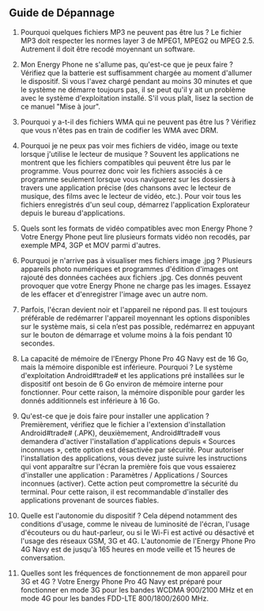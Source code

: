 ## Guide de Dépannage

1.	Pourquoi quelques fichiers MP3 ne peuvent pas être lus ?
Le fichier MP3 doit respecter les normes layer 3 de MPEG1, MPEG2 ou MPEG 2.5.  Autrement il doit être recodé moyennant un software.

2.	Mon Energy Phone ne s'allume pas, qu'est-ce que je peux faire ?
Vérifiez que la batterie est suffisamment chargée au moment d'allumer le dispositif. Si vous l'avez chargé pendant au moins 30 minutes et que le système ne démarre toujours pas, il se peut qu'il y ait un problème avec le système d'exploitation installé.  S'il vous plaît, lisez la section de ce manuel "Mise à jour".

3.	Pourquoi y a-t-il des fichiers WMA qui ne peuvent pas être lus ?
Vérifiez que vous n'êtes pas en train de codifier les WMA avec DRM.

4.	Pourquoi je ne peux pas voir mes fichiers de vidéo, image ou texte lorsque j'utilise le lecteur de musique ?
Souvent les applications ne montrent que les fichiers compatibles qui peuvent être lus par le programme. Vous pourrez donc voir les fichiers associés à ce programme seulement lorsque vous naviguerez sur les dossiers à travers une application précise (des chansons avec le lecteur de musique, des films avec le lecteur de vidéo, etc.). Pour voir tous les fichiers enregistrés d'un seul coup, démarrez l'application Explorateur depuis le bureau d'applications.

5.	Quels sont les formats de vidéo compatibles avec mon Energy Phone ? 
Votre Energy Phone peut lire plusieurs formats vidéo non recodés, par exemple MP4, 3GP et MOV parmi d'autres.

6.	Pourquoi je n'arrive pas à visualiser mes fichiers image .jpg ?
Plusieurs appareils photo numériques et programmes d'édition d'images ont rajouté des données cachées aux fichiers .jpg. Ces donnés peuvent provoquer que votre Energy Phone ne charge pas les images. Essayez de les effacer et d'enregistrer l'image avec un autre nom.

7.	Parfois, l'écran devient noir et l'appareil ne répond pas.
Il est toujours préférable de redémarrer l'appareil moyennant les options disponibles sur le système mais, si cela n’est pas possible, redémarrez en appuyant sur le bouton de démarrage et volume moins à la fois pendant 10 secondes.

8.	La capacité de mémoire de l'Energy Phone Pro 4G Navy est de 16 Go, mais la mémoire disponible est inférieure. Pourquoi ?
Le système d'exploitation Android#trade# et les applications pré installées sur le dispositif ont besoin de 6 Go environ de mémoire interne pour fonctionner. Pour cette raison, la mémoire disponible pour garder les donnés additionnels est inférieure à 16 Go.

9.	Qu'est-ce que je dois faire pour installer une application ? 
Premièrement, vérifiez que le fichier a l'extension d'installation Android#trade# (.APK), deuxièmement, Android#trade# vous demandera d'activer l'installation d'applications depuis « Sources inconnues », cette option est désactivée par sécurité.  Pour autoriser l'installation des applications, vous devez juste suivre les instructions qui vont apparaître sur l'écran la première fois que vous essaierez d'installer une application :  Paramètres / Applications / Sources inconnues (activer). Cette action peut compromettre la sécurité du terminal. Pour cette raison, il est recommandable d'installer des applications provenant de sources fiables.

10.	Quelle est l'autonomie du dispositif ? 
Cela dépend notamment des conditions d'usage, comme le niveau de luminosité de l'écran, l'usage d'écouteurs ou du haut-parleur, ou si le Wi-Fi est activé ou désactivé et l'usage des réseaux GSM, 3G et 4G. L'autonomie de l'Energy Phone Pro 4G Navy est de jusqu'à 165 heures en mode veille et 15 heures de conversation.

11. Quelles sont les fréquences de fonctionnement de mon appareil pour 3G et 4G ?
Votre Energy Phone Pro 4G Navy est préparé pour fonctionner en mode 3G pour les bandes WCDMA 900/2100 MHz et en mode 4G pour les bandes FDD-LTE 800/1800/2600 MHz.
